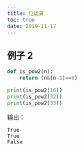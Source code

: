 ```yaml
---
title: 位运算
toc: true
date: 2019-11-17
---
```


## 例子 2



```py
def is_pow2(n):
    return (n&(n-1)==0)

print(is_pow2(16))
print(is_pow2(32))
print(is_pow2(33))
```

输出：

```
True
True
False
```
